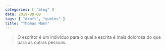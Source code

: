```yaml
---
categories: [ "blog" ]
date: 2019-09-08
tags: [ "draft", "quotes" ]
title: "Thomas Mann"
---
```

> O escritor é um indivíduo para o qual a escrita é mais dolorosa do que para as outras pessoas.
